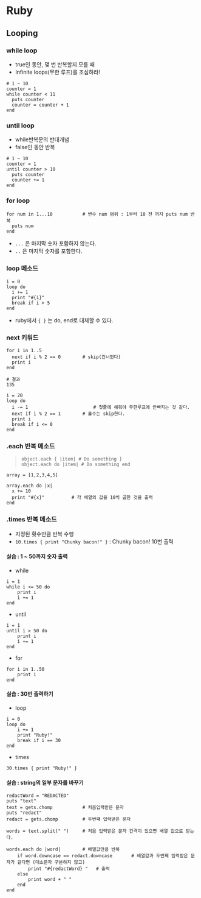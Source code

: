 # Ruby

## Looping 

### while loop

- true인 동안, 몇 번 반복할지 모를 때  
- Infinite loops(무한 루프)를 조심하라!

```
# 1 ~ 10
counter = 1
while counter < 11
  puts counter
  counter = counter + 1
end
```

### until loop 

- while반복문의 반대개념 
- false인 동안 반복 

```
# 1 ~ 10
counter = 1
until counter > 10
  puts counter
  counter += 1
end
```

### for loop 

```
for num in 1...10  			# 변수 num 범위 : 1부터 10 전 까지 puts num 반복 
  puts num
end
```

- `...` 은 마지막 숫자 포함하지 않는다. 
- `..` 은 마지막 숫자를 포함한다. 

### loop 메소드 

```
i = 0
loop do
  i += 1
  print "#{i}"
  break if i > 5
end
```

- ruby에서 `{ }` 는 do, end로 대체할 수 있다. 

### next 키워드 

```
for i in 1..5
  next if i % 2 == 0 		# skip(건너뛴다)
  print i
end

# 결과 
135
```

```
i = 20
loop do
  i -= 1   					    # 첫줄에 해줘야 무한루프에 안빠지는 것 같다. 
  next if i % 2 == 1		# 홀수는 skip한다. 
  print i
  break if i <= 0
end
```

### .each 반복 메소드

> `object.each { |item| # Do something }` <br>
> `object.each do |item| # Do something end`

```
array = [1,2,3,4,5]

array.each do |x|
  x += 10
  print "#{x}"          # 각 배열의 값을 10씩 곱한 것을 출력
end
```

### .times 반복 메소드

- 지정된 횟수만큼 반복 수행
- `10.times { print "Chunky bacon!" }` : Chunky bacon! 10번 출력 

#### 실습 : 1 ~ 50까지 숫자 출력 

- while 
```
i = 1
while i <= 50 do
    print i
    i += 1
end
```

- until
```
i = 1
until i > 50 do
    print i
    i += 1
end
```

- for
```
for i in 1..50
    print i
end
```

#### 실습 : 30번 출력하기 

- loop
```
i = 0
loop do
    i += 1
    print "Ruby!"
    break if i == 30
end
```

- times
```
30.times { print "Ruby!" }
```

#### 실습 : string의 일부 문자를 바꾸기 
```
redactWord = "REDACTED"
puts "text"
text = gets.chomp           # 처음입력받은 문자
puts "redact"
redact = gets.chomp         # 두번째 입력받은 문자

words = text.split(" ")     # 처음 입력받은 문자 간격이 있으면 배열 값으로 받는다. 

words.each do |word|        # 배열값만큼 반복 
    if word.downcase == redact.downcase       # 배열값과 두번째 입력받은 문자가 같다면 (대소문자 구분하지 않고)
        print "#{redactWord} "   # 출력 
    else
        print word + " "
    end
end
```